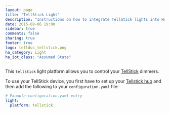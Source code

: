 ```yaml
---
layout: page
title: "TellStick Light"
description: "Instructions on how to integrate TellStick lights into Home Assistant."
date: 2015-08-06 19:00
sidebar: true
comments: false
sharing: true
footer: true
logo: telldus_tellstick.png
ha_category: Light
ha_iot_class: "Assumed State"
---
```



This `tellstick` light platform allows you to control your [TellStick](http://www.telldus.se/products/tellstick) dimmers.

To use your TellStick device, you first have to set up your [Tellstick hub](https://home-assistant.io/components/tellstick/) and then add the following to your `configuration.yaml` file:

```yaml
# Example configuration.yaml entry
light:
  platform: tellstick
```
